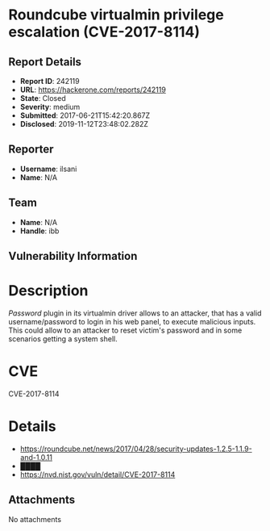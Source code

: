 # Roundcube virtualmin privilege escalation (CVE-2017-8114)

## Report Details
- **Report ID**: 242119
- **URL**: https://hackerone.com/reports/242119
- **State**: Closed
- **Severity**: medium
- **Submitted**: 2017-06-21T15:42:20.867Z
- **Disclosed**: 2019-11-12T23:48:02.282Z

## Reporter
- **Username**: ilsani
- **Name**: N/A

## Team
- **Name**: N/A
- **Handle**: ibb

## Vulnerability Information
# Description
*Password* plugin in its virtualmin driver allows to an attacker, that has a valid username/password to login in his web panel, to execute malicious inputs. This could allow to an attacker to reset victim's password and in some scenarios getting a system shell.

# CVE
CVE-2017-8114

# Details
- https://roundcube.net/news/2017/04/28/security-updates-1.2.5-1.1.9-and-1.0.11
- ████
- https://nvd.nist.gov/vuln/detail/CVE-2017-8114

## Attachments
No attachments
